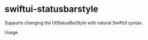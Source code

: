 # swiftui-statusbarstyle
Supports changing the UIStatusBarStyle with natural SwiftUI syntax. 

<h>Usage</h>
